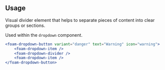 ## Usage

Visual divider element that helps to separate pieces of content into clear groups or sections.

Used within the ``dropdown`` component.

```jsx
<foam-dropdown-button variant="danger" text="Warning" icon="warning">
    <foam-dropdown-item />
    <foam-dropdown-divider />
    <foam-dropdown-item />
</foam-dropdown-button>
```
